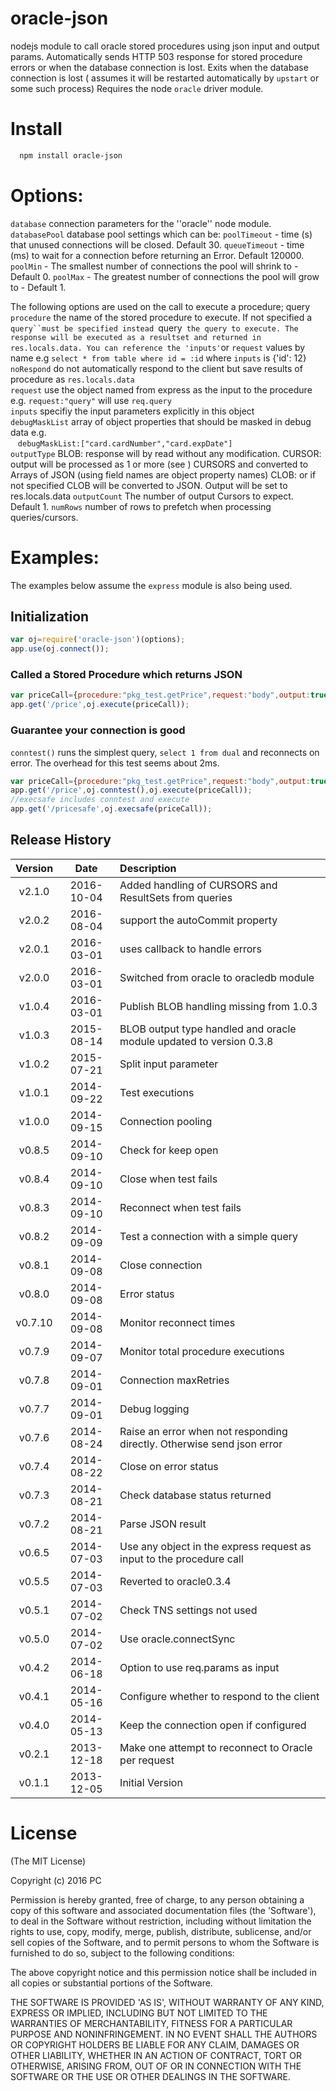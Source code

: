 oracle-json
===========

nodejs module to call oracle stored procedures using json input and output params.
Automatically sends HTTP 503 response for stored procedure errors or when the database connection is lost.
Exits when the database connection is lost ( assumes it will be restarted automatically by `upstart` or some such process)
Requires the node `oracle` driver module.

# Install

```bash
  npm install oracle-json
```
# Options:
`database` connection parameters for the ''oracle'' node module.
`databasePool` database pool settings which can be:
    `poolTimeout` - time (s) that unused connections will be closed. Default 30.
    `queueTimeout` - time (ms) to wait for a connection before returning an Error. Default 120000.
    `poolMin` - The smallest number of connections the pool will shrink to - Default 0.
    `poolMax` - The greatest number of connections the pool will grow to  - Default 1.

The following options are used on the call to execute a procedure;
query
`procedure` the name of the stored procedure to execute. If not specified a `query``must be specified instead
`query` the query to execute. The response will be executed as a resultset and returned in res.locals.data.
        You can reference the 'inputs'`or `request` values by name
        e.g `select * from table where id = :id` where `inputs` is {'id': 12}
`noRespond` do not automatically respond to the client but save results of procedure as `res.locals.data`  
`request` use the object named from express as the input to the procedure e.g. `request:"query"` will use `req.query`   
`inputs` specifiy the input parameters explicitly in this object  
`debugMaskList` array of object properties that should be masked in debug data e.g.  
  &nbsp;&nbsp;&nbsp;`debugMaskList:["card.cardNumber","card.expDate"]`  
`outputType` BLOB: response will by read without any modification.
             CURSOR: output will be processed as 1 or more (see ) CURSORS and converted to Arrays of JSON (using field names are object property names)
             CLOB: or if not specified CLOB will be converted to JSON.
             Output will be set to res.locals.data
`outputCount` The number of output Cursors to expect. Default 1.
`numRows` number of rows to prefetch when processing queries/cursors.


# Examples:

The examples below assume the `express` module is also being used.

## Initialization

```js
var oj=require('oracle-json')(options);
app.use(oj.connect());

```

### Called a Stored Procedure which returns JSON

```js
var priceCall={procedure:"pkg_test.getPrice",request:"body",output:true} ;
app.get('/price',oj.execute(priceCall));

```
### Guarantee your connection is good
`conntest()` runs the simplest query, `select 1 from dual` and reconnects on error. The overhead for this test seems about 2ms.

```js
var priceCall={procedure:"pkg_test.getPrice",request:"body",output:true} ;
app.get('/price',oj.conntest(),oj.execute(priceCall));
//execsafe includes conntest and execute
app.get('/pricesafe',oj.execsafe(priceCall));

```

## Release History
|Version|Date|Description|
|:--:|:--:|:--| 
|v2.1.0|2016-10-04|Added handling of CURSORS and ResultSets from queries|
|v2.0.2|2016-08-04|support the autoCommit property|
|v2.0.1|2016-03-01|uses callback to handle errors|
|v2.0.0|2016-03-01|Switched from oracle to oracledb module|
|v1.0.4|2016-03-01|Publish BLOB handling missing from 1.0.3|
|v1.0.3|2015-08-14|BLOB output type handled and oracle module updated to version 0.3.8|
|v1.0.2|2015-07-21|Split input parameter |  
|v1.0.1|2014-09-22|Test executions |  
|v1.0.0|2014-09-15|Connection pooling |  
|v0.8.5|2014-09-10|Check for keep open |  
|v0.8.4|2014-09-10|Close when test fails |  
|v0.8.3|2014-09-10|Reconnect when test fails |  
|v0.8.2|2014-09-09|Test a connection with a simple query |  
|v0.8.1|2014-09-08|Close connection |  
|v0.8.0|2014-09-08|Error status|  
|v0.7.10|2014-09-08|Monitor reconnect times|  
|v0.7.9|2014-09-07|Monitor total procedure executions|  
|v0.7.8|2014-09-01|Connection maxRetries|  
|v0.7.7|2014-09-01|Debug logging|  
|v0.7.6|2014-08-24|Raise an error when not responding directly. Otherwise send json error|
|v0.7.4|2014-08-22|Close on error status|
|v0.7.3|2014-08-21|Check database status returned|
|v0.7.2|2014-08-21|Parse JSON result|
|v0.6.5|2014-07-03|Use any object in the express request as input to the procedure call|
|v0.5.5|2014-07-03|Reverted to oracle0.3.4|
|v0.5.1|2014-07-02|Check TNS settings not used|
|v0.5.0|2014-07-02|Use oracle.connectSync|
|v0.4.2|2014-06-18|Option to use req.params as input|
|v0.4.1|2014-05-16|Configure whether to respond to the client|
|v0.4.0|2014-05-13|Keep the connection open if configured|
|v0.2.1|2013-12-18|Make one attempt to reconnect to Oracle per request|
|v0.1.1|2013-12-05|Initial Version|

# License 

(The MIT License)

Copyright (c) 2016 PC 

Permission is hereby granted, free of charge, to any person obtaining
a copy of this software and associated documentation files (the
'Software'), to deal in the Software without restriction, including
without limitation the rights to use, copy, modify, merge, publish,
distribute, sublicense, and/or sell copies of the Software, and to
permit persons to whom the Software is furnished to do so, subject to
the following conditions:

The above copyright notice and this permission notice shall be
included in all copies or substantial portions of the Software.

THE SOFTWARE IS PROVIDED 'AS IS', WITHOUT WARRANTY OF ANY KIND,
EXPRESS OR IMPLIED, INCLUDING BUT NOT LIMITED TO THE WARRANTIES OF
MERCHANTABILITY, FITNESS FOR A PARTICULAR PURPOSE AND NONINFRINGEMENT.
IN NO EVENT SHALL THE AUTHORS OR COPYRIGHT HOLDERS BE LIABLE FOR ANY
CLAIM, DAMAGES OR OTHER LIABILITY, WHETHER IN AN ACTION OF CONTRACT,
TORT OR OTHERWISE, ARISING FROM, OUT OF OR IN CONNECTION WITH THE
SOFTWARE OR THE USE OR OTHER DEALINGS IN THE SOFTWARE.
